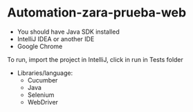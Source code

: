 # Automation-zara-prueba-web

- You should have Java SDK installed
- IntelliJ IDEA or another IDE
- Google Chrome

To run, import the project in IntelliJ, click in run in Tests folder

- Libraries/language:
  - Cucumber
  - Java
  - Selenium
  - WebDriver

